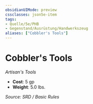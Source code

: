 ```yaml
---
obsidianUIMode: preview
cssclasses: json5e-item
tags:
- Quelle/5e/PHB
- Gegenstand/Ausrüstung/Handwerkszeug
aliases: ["Cobbler's Tools"]
---
```

# Cobbler's Tools
*Artisan's Tools*  

- **Cost**: 5 gp
- **Weight**: 5.0 lbs.

*Source: SRD / Basic Rules*